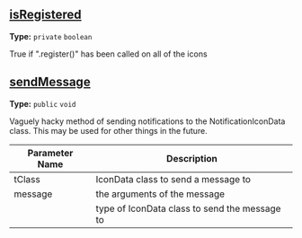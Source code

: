 ## [isRegistered](https://github.com/TheAndroidMaster/Status/blob/master/app/src/main/java/com/james/status/views/StatusView.java#L46)

**Type:** `private` `boolean`

True if ".register()" has been called on all of the icons 



## [sendMessage](https://github.com/TheAndroidMaster/Status/blob/master/app/src/main/java/com/james/status/views/StatusView.java#L171)

**Type:** `public` `void`

Vaguely hacky method of sending notifications to the NotificationIconData class. 
This may be used for other things in the future. 



|Parameter Name|Description|
|-----|-----|
|tClass|IconData class to send a message to|
|message|the arguments of the message|
|<T>|type of IconData class to send the message to  |

